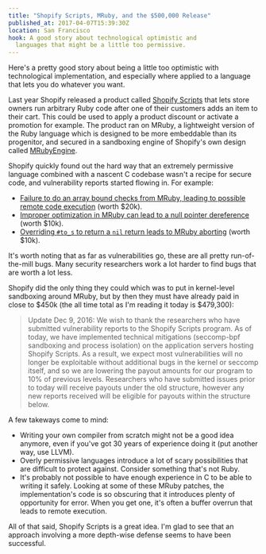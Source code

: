 ```yaml
---
title: "Shopify Scripts, MRuby, and the $500,000 Release"
published_at: 2017-04-07T15:39:30Z
location: San Francisco
hook: A good story about technological optimistic and
  languages that might be a little too permissive.
---
```


Here's a pretty good story about being a little too
optimistic with technological implementation, and
especially where applied to a language that lets you do
whatever you want.

Last year Shopify released a product called [Shopify
Scripts][shopify-scripts] that lets store owners run
arbitrary Ruby code after one of their customers adds an
item to their cart. This could be used to apply a product
discount or activate a promotion for example. The product
ran on MRuby, a lightweight version of the Ruby language
which is designed to be more embeddable than its
progenitor, and secured in a sandboxing engine of Shopify's
own design called [MRubyEngine][mruby-engine].

Shopify quickly found out the hard way that an extremely
permissive language combined with a nascent C codebase
wasn't a recipe for secure code, and vulnerability reports
started flowing in. For example:

* [Failure to do an array bound checks from MRuby, leading
  to possible remote code execution][vuln-1] (worth $20k).
* [Improper optimization in MRuby can lead to a null
  pointer dereference][vuln-2] (worth $10k).
* [Overriding `#to_s` to return a `nil` return leads to
  MRuby aborting][vuln-3] (worth $10k).

It's worth noting that as far as vulnerabilities go, these
are all pretty run-of-the-mill bugs. Many security
researchers work a lot harder to find bugs that are worth a
lot less.

Shopify did the only thing they could which was to put in
kernel-level sandboxing around MRuby, but by then they must
have already paid in close to $450k (the all time total as
I'm reading it today is $479,300):

> Update Dec 9, 2016: We wish to thank the researchers who
> have submitted vulnerability reports to the Shopify
> Scripts program. As of today, we have implemented
> technical mitigations (seccomp-bpf sandboxing and process
> isolation) on the application servers hosting Shopify
> Scripts. As a result, we expect most vulnerabilities will
> no longer be exploitable without additional bugs in the
> kernel or seccomp itself, and so we are lowering the
> payout amounts for our program to 10% of previous levels.
> Researchers who have submitted issues prior to today will
> receive payouts under the old structure, however any new
> reports received will be eligible for payouts within the
> structure below.

A few takeways come to mind:

* Writing your own compiler from scratch might not be a
  good idea anymore, even if you've got 30 years of
  experience doing it (put another way, use LLVM).
* Overly permissive languages introduce a lot of scary
  possibilities that are difficult to protect against.
  Consider something that's not Ruby.
* It's probably not possible to have enough experience in C
  to be able to writing it safely. Looking at some of these
  MRuby patches, the implementation's code is so obscuring
  that it introduces plenty of opportunity for error. When
  you get one, it's often a buffer overrun that leads to
  remote execution.

All of that said, Shopify Scripts is a great idea. I'm glad
to see that an approach involving a more depth-wise defense
seems to have been successful.

[hackerone]: https://hackerone.com/shopify-scripts
[mruby-engine]: https://github.com/Shopify/mruby-engine
[shopify-scripts]: https://help.shopify.com/api/tutorials/shopify-scripts
[vuln-1]: https://hackerone.com/reports/181321
[vuln-2]: https://hackerone.com/reports/181828
[vuln-3]: https://hackerone.com/reports/180977
